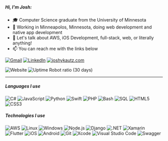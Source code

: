 ##### Hi, I'm Josh:

-   :mortar_board: Computer Science graduate from the University of Minnesota
-   :money_with_wings: Working in Minneapolos, Minnesota, doing web development and native app development
-   :speech_balloon: Let's talk about AWS, iOS Development, full-stack, web, or literally anything!
-   :mailbox: You can reach me with the links below

[![Gmail](https://img.shields.io/badge/-GMAIL-D14836?style=for-the-badge&logo=gmail&logoColor=white)](mailto:kautz035@umn.edu)
[![LinkedIn](https://img.shields.io/badge/-LINKEDIN-0077B5?style=for-the-badge&logo=linkedin&logoColor=white)](https://www.linkedin.com/in/joshykautz/)
[![joshykautz.com](https://img.shields.io/badge/-JOSHYKAUTZ.COM-000000?style=for-the-badge&logo=html5&logoColor=white)](http://www.joshykautz.com/)

![Website](https://img.shields.io/website?url=http%3A%2F%2Fjoshykautz.com)
![Uptime Robot ratio (30 days)](https://img.shields.io/uptimerobot/ratio/m785633105-d41787b690c86b54a538344e)

-----------------------

##### Languages I use

![C#](https://img.shields.io/badge/-C%23-000000?style=flat&logo=c-sharp)
![JavaScript](https://img.shields.io/badge/-JavaScript-000000?style=flat&logo=javascript)
![Python](https://img.shields.io/badge/-Python-000000?style=flat&logo=python)
![Swift](https://img.shields.io/badge/-Swift-000000?style=flat&logo=swift)
![PHP](https://img.shields.io/badge/-PHP-000000?style=flat&logo=php)
![Bash](https://img.shields.io/badge/-Bash-000000?style=flat&logo=gnu-bash)
![SQL](https://img.shields.io/badge/-SQL-000000?style=flat&logo=postgresql)
![HTML5](https://img.shields.io/badge/-HTML5-000000?style=flat&logo=html5)
![CSS3](https://img.shields.io/badge/-CSS3-000000?style=flat&logo=css3)

##### Technologies I use

![AWS](https://img.shields.io/badge/-AWS-333333?style=flat&logo=amazon-aws)
![Linux](https://img.shields.io/badge/-Linux-333333?style=flat&logo=linux)
![Windows](https://img.shields.io/badge/-Windows-333333?style=flat&logo=windows)
![Node.js](https://img.shields.io/badge/-Node.js-333333?style=flat&logo=node.js)
![Django](https://img.shields.io/badge/-Django-333333?style=flat&logo=django)
![.NET](https://img.shields.io/badge/-.NET-333333?style=flat&logo=.net)
![Xamarin](https://img.shields.io/badge/-Xamarin-333333?style=flat&logo=Xamarin)
![Flutter](https://img.shields.io/badge/-Flutter-333333?style=flat&logo=Flutter)
![iOS](https://img.shields.io/badge/-iOS-333333?style=flat&logo=ios)
![Android](https://img.shields.io/badge/-Android-333333?style=flat&logo=android)
![Git](https://img.shields.io/badge/-Git-333333?style=flat&logo=git)
![Xcode](https://img.shields.io/badge/-Xcode-333333?style=flat&logo=xcode)
![Visual Studio Code](https://img.shields.io/badge/-Visual%20Studio%20Code-333333?style=flat&logo=visual-studio-code)
![Swagger](https://img.shields.io/badge/-Swagger-333333?style=flat&logo=swagger)
